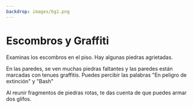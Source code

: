 ```yaml
---
backdrop: images/bg1.png
---
```


# Escombros y Graffiti

Examinas los escombros en el piso. Hay algunas piedras agrietadas.

En las paredes, se ven muchas piedras faltantes y las paredes están marcadas con tenues graffitis. Puedes percibir las palabras "En peligro de extinción" y "Bash"

Al reunir fragmentos de piedras rotas, te das cuenta de que puedes armar dos glifos.

<Page url="10" instructions="" action="Seguir" />
